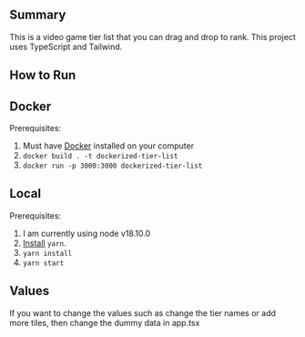 ## Summary

This is a video game tier list that you can drag and drop to rank.  This project uses TypeScript and Tailwind.

## How to Run


## Docker
Prerequisites:

1. Must have [Docker](https://www.docker.com/get-started/) installed on your computer 
2. `docker build . -t dockerized-tier-list`
3. `docker run -p 3000:3000 dockerized-tier-list`

## Local

Prerequisites:
1. I am currently using node v18.10.0
2. [Install](https://classic.yarnpkg.com/en/docs/install/) `yarn`.  
3. `yarn install`
3. `yarn start`  


## Values

If you want to change the values such as change the tier names or add more tiles, then change the dummy data in app.tsx
